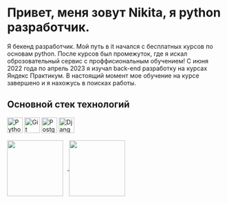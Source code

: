  Привет, меня зовут Nikita, я python разработчик.
=======================

Я бекенд разработчик. Мой путь в it начался с бесплатных курсов по основам python. После курсов был промежуток, где я искал оброзовательный сервис с проффисиональным обучением! С июня 2022 года по апрель 2023 я изучал back-end разработку на курсах Яндекс Практикум. В настоящий момент мое обучение на курсе завершено и я нахожусь в поисках работы.

## Основной стек технологий
<p align="left">
<a href="https://www.python.org/" target="_blank" rel="noreferrer"><img src="https://raw.githubusercontent.com/danielcranney/readme-generator/main/public/icons/skills/python-colored.svg" width="36" height="36" alt="Python" /></a>
<a href="https://git-scm.com/" target="_blank" rel="noreferrer"><img src="https://raw.githubusercontent.com/danielcranney/readme-generator/main/public/icons/skills/git-colored.svg" width="36" height="36" alt="Git" /></a>
<a href="https://www.postgresql.org/" target="_blank" rel="noreferrer"><img src="https://raw.githubusercontent.com/danielcranney/readme-generator/main/public/icons/skills/postgresql-colored.svg" width="36" height="36" alt="PostgreSQL" /></a>
<a href="https://www.djangoproject.com/" target="_blank" rel="noreferrer"><img src="https://raw.githubusercontent.com/danielcranney/readme-generator/main/public/icons/skills/django-colored.svg" width="36" height="36" alt="Django" /></a>
</p>

<div>
<a href="https://github-readme-stats.vercel.app/api?username=ragecodemode&hide=contribs&show_icons=true&theme=dark">
  <img  align="center" height="130" style="margin-right: 10px" src="https://github-readme-stats.vercel.app/api?username=ragecodemode&hide=contribs&show_icons=true&theme=dark" />
</a>
<a href="https://github-readme-stats.vercel.app/api/top-langs/?username=ragecodemode&layout=compact&theme=dark">
  <img align="center" height="130" src="https://github-readme-stats.vercel.app/api/top-langs/?username=ragecodemode&layout=compact&theme=dark" />
</a>
</div>
